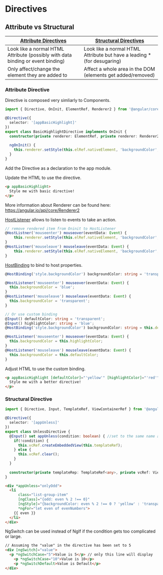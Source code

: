 # **Directives**

## Attribute vs Structural

| [Attribute Directives](https://angular.io/guide/attribute-directives) | [Structural Directives](https://angular.io/guide/structural-directives) |
| ------------------------------------------------------------ | ------------------------------------------------------------ |
| Look like a normal HTML Attribute (possibly with data binding or event binding) | Look like a normal HTML Attribute but have a leading * (for desugaring) |
| Only affect/change the element they are added to             | Affect a whole area in the DOM (elements get added/removed)  |

### Attribute Directive

Directive is composed very simliarly to Components.

```typescript
import { Directive, OnInit, ElementRef, Renderer2 } from '@angular/core'

@Directive({
  selector: '[appBasicHighlight]'
})
export class BasicHighlightDirective implements OnInit {
  constructor(private renderer: ElementRef, private renderer: Renderer2) {}
  
  ngOnInit() {
    this.renderer.setStyle(this.elRef.nativeElement, 'backgroundColor', 'blue');
  }
}
```

Add the Directive as a declaration to the app module.

Update the HTML to use the directive.

```html
<p appBasicHighlight>
  Style me with basic directive!
</p>
```

More information about Renderer can be found here: https://angular.io/api/core/Renderer2

[HostListener](https://angular.io/api/core/HostListener) allows to listen to events to take an action.

```typescript
// remove rendered item from Oninit to HostListener
@HostListner('mouseenter') mouseover(eventData: Event) {
	this.renderer.setStyle(this.elRef.nativeElement, 'backgroundColor', 'blue');
}
@HostListner('mouseleave') mouseleave(eventData: Event) {
	this.renderer.setStyle(this.elRef.nativeElement, 'backgroundColor', 'transparent');
}
```

[HostBinding](https://angular.io/api/core/HostBinding) to bind to host properties.

```typescript
@HostBinding('style.backgroundColor') backgroundColor: string = 'transparent';

@HostListener('mouseenter') mouseover(eventData: Event) {
  this.backgroundColor = 'blue';
}
@HostListener('mouseleave') mouseleave(eventData: Event) {
  this.backgroundColor = 'transparent';
}

// Or use custom binding
@Input() defaultColor: string = 'transparent';
@Input() highlightColor: string = 'blue';
@HostBinding('style.backgroundColor') backgroundColor: string = this.defaultColor;

@HostListener('mouseenter') mouseover(eventData: Event) {
  this.backgroundColor = this.highlightColor;
}
@HostListener('mouseleave') mouseleave(eventData: Event) {
  this.backgroundColor = this.defaultColor;
}
```

Adjust HTML to  use the custom binding.

```html
<p appBasicHighlight [defaultColor]="'yellow'" [highlightColor]="'red'">
  Style me with a better directive!
</p>
```

### Structural Directive

```typescript
import { Directive, Input, TemplateRef, ViewContainerRef } from '@angular/core';

@Directive({
  selector: '[appUnless]'
})
export class UnlessDirective {
  @Input() set appUnless(condition: boolean) { //set to the same name as the directive
    if(!condition) {
      this.vcRef.createEmbeddedView(this.templateRef);
    } else {
      this.vcRef.clear();
    }
  }
  
  constructor(private templateRep: TemplateRef<any>, private vcRef: ViewContainerRef) {}
}
```

```html
<div *appUnless="onlyOdd">
  <li
      class="list-group-item"
      [ngClass]="{odd: even % 2 !== 0}"
      [ngStyle]="{backgroundColor: even % 2 !== 0 ? 'yellow' : 'transparent'}"
      *ngFor="let even of evenNumbers">
    {{ even }}
  </li>
</div>
```

NgSwitch can be used instead of NgIf if the condition gets too complicated or large.

```html
// Assuming the "value" in the directive has been set to 5
<div [ngSwitch]="value">
  <p *ngSwitchCase="5">Value is 5</p> // only this line will display
    <p *ngSwitchCase="10">Value is 10</p>
    <p *ngSwitchDefault>Value is Default</p>
</div>
```

